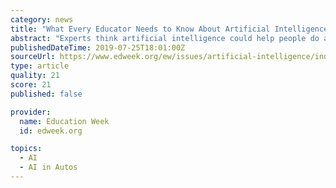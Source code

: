 ```yaml
---
category: news
title: "What Every Educator Needs to Know About Artificial Intelligence"
abstract: "Experts think artificial intelligence could help people do all sorts of things over the next couple of decades: power self-driving cars, cure cancer, and yes, transform K-12 education. —Getty C3PO from “Star Wars.” HAL from “2001: A Space Odyssey.”"
publishedDateTime: 2019-07-25T18:01:00Z
sourceUrl: https://www.edweek.org/ew/issues/artificial-intelligence/index.html
type: article
quality: 21
score: 21
published: false

provider:
  name: Education Week
  id: edweek.org

topics:
  - AI
  - AI in Autos
---
```


